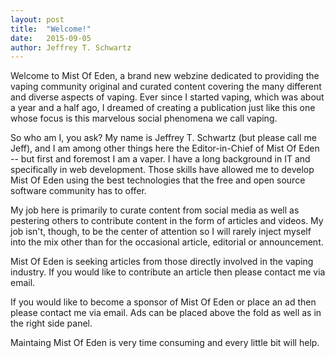 ```yaml
---
layout: post
title:  "Welcome!"
date:   2015-09-05
author: Jeffrey T. Schwartz
---
```


Welcome to Mist Of Eden, a brand new webzine dedicated to providing the vaping
community original and curated content covering the many different and diverse
aspects of vaping. Ever since I started vaping, which was about a year and a
half ago, I dreamed of creating a publication just like this one whose focus is
this marvelous social phenomena we call vaping.

So who am I, you ask? My name is Jeffrey T. Schwartz (but please call me Jeff),
and I am among other things here the Editor-in-Chief of Mist Of Eden -- but
first and foremost I am a vaper. I have a long background in IT and specifically
in web development. Those skills have allowed me to develop Mist Of Eden using
the best technologies that the free and open source software community has to
offer.

My job here is primarily to curate content from social media as well as
pestering others to contribute content in the form of articles and videos. My
job isn't, though, to be the center of attention so I will rarely inject
myself into the mix other than for the occasional article, editorial or
announcement.

Mist Of Eden is seeking articles from those directly involved in the vaping
industry. If you would like to contribute an article then please contact me via
email.

If you would like to become a sponsor of Mist Of Eden or place an ad then please
contact me via email. Ads can be placed above the fold as well as in the right
side panel.

Maintaing Mist Of Eden is very time consuming and every little bit will help.
